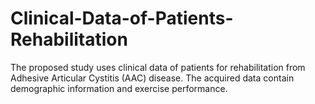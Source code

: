 # Clinical-Data-of-Patients-Rehabilitation
The proposed study uses clinical data of patients for rehabilitation from Adhesive Articular Cystitis (AAC) disease. The acquired data contain demographic information and exercise performance. 
